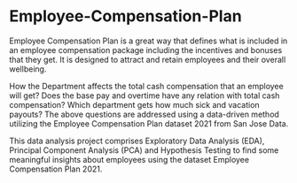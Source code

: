 # Employee-Compensation-Plan

Employee Compensation Plan is a great way that defines what is included in an employee compensation package including the incentives and bonuses that they get. It is designed to attract and retain employees and their overall wellbeing.

How the Department affects the total cash compensation that an employee will get? Does the base pay and overtime have any relation with total
cash compensation? Which department gets how much sick and vacation payouts? The above questions are addressed using a data-driven method utilizing the Employee Compensation Plan dataset 2021 from San Jose Data. 

This data analysis project comprises Exploratory Data Analysis (EDA), Principal Component Analysis (PCA) and Hypothesis Testing to find some meaningful insights about employees using the dataset Employee Compensation Plan 2021.
